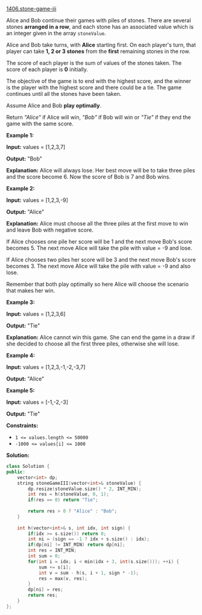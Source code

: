 [1406.stone-game-iii](https://leetcode.com/problems/stone-game-iii/)  

Alice and Bob continue their games with piles of stones. There are several stones **arranged in a row**, and each stone has an associated value which is an integer given in the array `stoneValue`.

Alice and Bob take turns, with **Alice** starting first. On each player's turn, that player can take **1, 2 or 3 stones** from the **first** remaining stones in the row.

The score of each player is the sum of values of the stones taken. The score of each player is **0** initially.

The objective of the game is to end with the highest score, and the winner is the player with the highest score and there could be a tie. The game continues until all the stones have been taken.

Assume Alice and Bob **play optimally**.

Return _"Alice"_ if Alice will win, _"Bob"_ if Bob will win or _"Tie"_ if they end the game with the same score.

**Example 1:**

  
**Input:** values = \[1,2,3,7\]
  
**Output:** "Bob"
  
**Explanation:** Alice will always lose. Her best move will be to take three piles and the score become 6. Now the score of Bob is 7 and Bob wins.
  

**Example 2:**

  
**Input:** values = \[1,2,3,-9\]
  
**Output:** "Alice"
  
**Explanation:** Alice must choose all the three piles at the first move to win and leave Bob with negative score.
  
If Alice chooses one pile her score will be 1 and the next move Bob's score becomes 5. The next move Alice will take the pile with value = -9 and lose.
  
If Alice chooses two piles her score will be 3 and the next move Bob's score becomes 3. The next move Alice will take the pile with value = -9 and also lose.
  
Remember that both play optimally so here Alice will choose the scenario that makes her win.
  

**Example 3:**

  
**Input:** values = \[1,2,3,6\]
  
**Output:** "Tie"
  
**Explanation:** Alice cannot win this game. She can end the game in a draw if she decided to choose all the first three piles, otherwise she will lose.
  

**Example 4:**

  
**Input:** values = \[1,2,3,-1,-2,-3,7\]
  
**Output:** "Alice"
  

**Example 5:**

  
**Input:** values = \[-1,-2,-3\]
  
**Output:** "Tie"
  

**Constraints:**

*   `1 <= values.length <= 50000`
*   `-1000 <= values[i] <= 1000`  



**Solution:**  

```cpp
class Solution {
public:
    vector<int> dp;
    string stoneGameIII(vector<int>& stoneValue) {
        dp.resize(stoneValue.size() * 2, INT_MIN);
        int res = h(stoneValue, 0, 1);
        if(res == 0) return "Tie";
        
        return res > 0 ? "Alice" : "Bob";
    }
    
    int h(vector<int>& s, int idx, int sign) {
        if(idx >= s.size()) return 0;
        int ni = (sign == -1 ? idx + s.size() : idx);
        if(dp[ni] != INT_MIN) return dp[ni];
        int res = INT_MIN;
        int sum = 0;
        for(int i = idx; i < min(idx + 3, int(s.size())); ++i) {
            sum += s[i];
            int v = sum - h(s, i + 1, sign * -1);
            res = max(v, res);
        }
        dp[ni] = res;
        return res;
    }
};
```
      